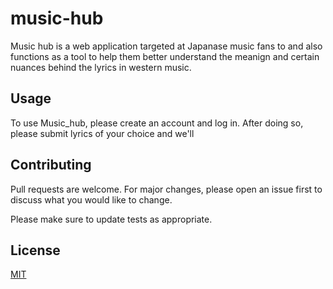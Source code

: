 # music-hub
Music hub is a web application targeted at Japanase music fans to and also functions as a tool to help them better understand the meanign and certain nuances behind the lyrics in western music.


## Usage
To use Music_hub, please create an account and log in. After doing so, please submit lyrics of your choice and we'll 

## Contributing
Pull requests are welcome. For major changes, please open an issue first to discuss what you would like to change.

Please make sure to update tests as appropriate.

## License
[MIT](https://choosealicense.com/licenses/mit/)
